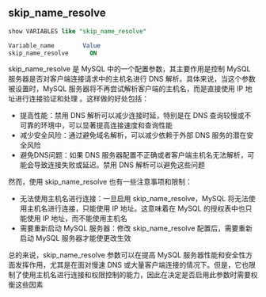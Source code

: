 ## skip_name_resolve
```sql
show VARIABLES like "skip_name_resolve"

Variable_name        Value
skip_name_resolve	   ON
````

skip_name_resolve 是 MySQL 中的一个配置参数，其主要作用是控制 MySQL 服务器是否对客户端连接请求中的主机名进行 DNS 解析。具体来说，当这个参数被设置时，MySQL 服务器将不再尝试解析客户端的主机名，而是直接使用 IP 地址进行连接验证和处理
。这样做的好处包括：

- 提高性能：禁用 DNS 解析可以减少连接时延，特别是在 DNS 查询较慢或不可靠的环境中，可以显著提高连接速度和查询性能
- 减少安全风险：通过避免域名解析，可以减少依赖于外部 DNS 服务的潜在安全风险
- 避免DNS问题：如果 DNS 服务器配置不正确或者客户端主机名无法解析，可能会导致连接失败或延迟。禁用 DNS 解析可以避免这些问题


然而，使用 skip_name_resolve 也有一些注意事项和限制：
- 无法使用主机名进行连接：一旦启用 skip_name_resolve，MySQL 将无法使用主机名进行连接，只能使用 IP 地址。这意味着在 MySQL 的授权表中也只能使用 IP 地址，而不能使用主机名
- 需要重新启动 MySQL 服务器：修改 skip_name_resolve 配置后，需要重新启动 MySQL 服务器才能使更改生效


总的来说，skip_name_resolve 参数可以在提高 MySQL 服务器性能和安全性方面发挥作用，尤其是在面对慢速 DNS 或大量客户端连接的情况下。但是，它也限制了使用主机名进行连接和权限控制的能力，因此在决定是否启用此参数时需要权衡这些因素
